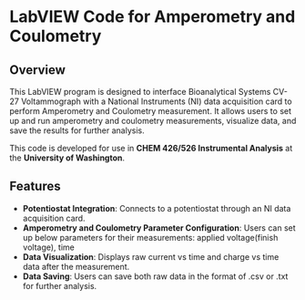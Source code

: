 # LabVIEW Code for Amperometry and Coulometry

## Overview
This LabVIEW program is designed to interface Bioanalytical Systems CV-27 Voltammograph with a National Instruments (NI) data acquisition card to perform Amperometry and Coulometry measurement. It allows users to set up and run amperometry and coulometry measurements, visualize data, and save the results for further analysis.

This code is developed for use in **CHEM 426/526 Instrumental Analysis** at the **University of Washington**. 

## Features
- **Potentiostat Integration**: Connects to a potentiostat through an NI data acquisition card.
- **Amperometry and Coulometry Parameter Configuration**: Users can set up below parameters for their measurements: applied voltage(finish voltage), time 
- **Data Visualization**: Displays raw current vs time and charge vs time data after the measurement.
 - **Data Saving**: Users can save both raw data in the format of .csv or .txt for further analysis.
